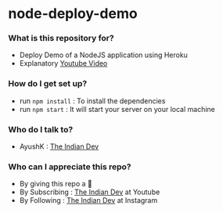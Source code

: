 # node-deploy-demo #

### What is this repository for? ###

* Deploy Demo of a NodeJS application using Heroku
* Explanatory [Youtube Video](https://www.youtube.com/watch?v=Hd2rKxucbWw)

### How do I get set up? ###

* run `npm install` : To install the dependencies 
* run `npm start` : It will start your server on your local machine


### Who do I talk to? ###

* AyushK : [The Indian Dev](https://www.instagram.com/theindiandev)

### Who can I appreciate this repo? ###

* By giving this repo a 🌟
* By Subscribing : [The Indian Dev](https://www.youtube.com/channel/UCbaR6YYn5VGXrR5_f-4tNsA) at Youtube
* By Following : [The Indian Dev](https://www.instagram.com/theindiandev) at Instagram
